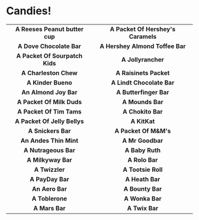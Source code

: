 Candies!
=========
| | |
|:--------------------------------:|:--------------------------------:|
|**A Reeses Peanut butter cup**|**A Packet Of Hershey's Caramels**|
|**A Dove Chocolate Bar**|**A Hershey Almond Toffee Bar**|
|**A Packet Of Sourpatch Kids**|**A Jollyrancher**|
|**A Charleston Chew**|**A Raisinets Packet**|
|**A Kinder Bueno**|**A Lindt Chocolate Bar**|
|**An Almond Joy Bar**|**A Butterfinger Bar**|
|**A Packet Of Milk Duds**|**A Mounds Bar**|
|**A Packet Of Tim Tams**|**A Chokito Bar**|
|**A Packet Of Jelly Bellys**|**A KitKat**|
|**A Snickers Bar**|**A Packet Of M&M's**|
|**An Andes Thin Mint**|**A Mr Goodbar**|
|**A Nutrageous Bar**|**A Baby Ruth**|
|**A Milkyway Bar**|**A Rolo Bar**|
|**A Twizzler**|**A Tootsie Roll**|
|**A PayDay Bar**|**A Heath Bar**|
|**An Aero Bar**|**A Bounty Bar**|
|**A Toblerone**|**A Wonka Bar**|
|**A Mars Bar**|**A Twix Bar**|
